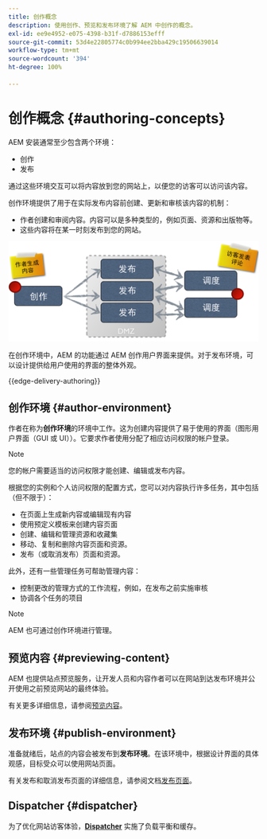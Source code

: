 ```yaml
---
title: 创作概念
description: 使用创作、预览和发布环境了解 AEM 中创作的概念。
exl-id: ee9e4952-e075-4398-b31f-d7886153efff
source-git-commit: 53d4e22805774c0b994ee2bba429c19506639014
workflow-type: tm+mt
source-wordcount: '394'
ht-degree: 100%

---
```



# 创作概念 {#authoring-concepts}

AEM 安装通常至少包含两个环境：

* 创作
* 发布

通过这些环境交互可以将内容放到您的网站上，以便您的访客可以访问该内容。

创作环境提供了用于在实际发布内容前创建、更新和审核该内容的机制：

* 作者创建和审阅内容。内容可以是多种类型的，例如页面、资源和出版物等。
* 这些内容将在某一时刻发布到您的网站。

![作者、发布者和调度程序示意图](/help/sites-cloud/authoring/assets/author-publish.png)

在创作环境中，AEM 的功能通过 AEM 创作用户界面来提供。对于发布环境，可以设计提供给用户使用的界面的整体外观。

{{edge-delivery-authoring}}

## 创作环境 {#author-environment}

作者在称为&#x200B;**创作环境**&#x200B;的环境中工作。这为创建内容提供了易于使用的界面（图形用户界面（GUI 或 UI））。它要求作者使用分配了相应访问权限的帐户登录。

>[!NOTE]
>
>您的帐户需要适当的访问权限才能创建、编辑或发布内容。

根据您的实例和个人访问权限的配置方式，您可以对内容执行许多任务，其中包括（但不限于）：

* 在页面上生成新内容或编辑现有内容
* 使用预定义模板来创建内容页面
* 创建、编辑和管理资源和收藏集
* 移动、复制和删除内容页面和资源。
* 发布（或取消发布）页面和资源。

此外，还有一些管理任务可帮助管理内容：

* 控制更改的管理方式的工作流程，例如，在发布之前实施审核
* 协调各个任务的项目

>[!NOTE]
>
>AEM 也可通过创作环境进行管理。

## 预览内容 {#previewing-content}

AEM 也提供站点预览服务，让开发人员和内容作者可以在网站到达发布环境并公开使用之前预览网站的最终体验。

有关更多详细信息，请参阅[预览内容](/help/sites-cloud/authoring/fundamentals/previewing-content.md)。

## 发布环境 {#publish-environment}

准备就绪后，站点的内容会被发布到&#x200B;**发布环境**。在该环境中，根据设计界面的具体观感，目标受众可以使用网站页面。

有关发布和取消发布页面的详细信息，请参阅文档[发布页面](/help/sites-cloud/authoring/fundamentals/publishing-pages.md)。

## Dispatcher {#dispatcher}

为了优化网站访客体验，**[Dispatcher](/help/implementing/dispatcher/overview.md)** 实施了负载平衡和缓存。
